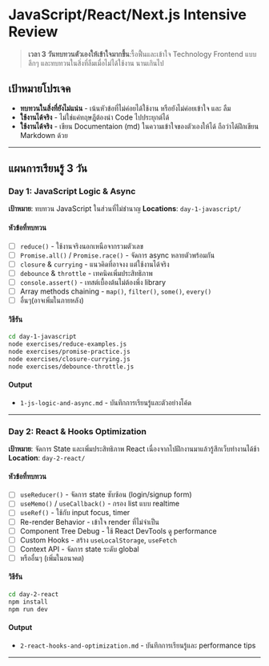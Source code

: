 # JavaScript/React/Next.js Intensive Review

> **เวลา 3 วันทบทวนตัวเองให้เข้าใจมากขึ้น**:รื้อฟื้นและเข้าใจ Technology Frontend แบบลึกๆ และทบทวนในสิ่งที่ลืมเมื่อไม่ได้ใช้งาน นานเกินไป

## เป้าหมายโปรเจค

- **ทบทวนในสิ่งที่ยังไม่แน่น** - เน้นหัวข้อที่ไม่ค่อยได้ใช้งาน หรือยังไม่ค่อยเข้าใจ และ ลืม
- **ใช้งานได้จริง** - ไม่ใช่แค่ทฤษฎีต้องนำ Code ไปประยุกต์ได้
- **ใช้งานได้จริง** - เขียน Documentaion (md) ในความเข้าใจของตัวเองให้ได้ ถือว่าได้ฝึกเขียน Markdown ด้วย

---

## แผนการเรียนรู้ 3 วัน

### Day 1: JavaScript Logic & Async

**เป้าหมาย**: ทบทวน JavaScript ในส่วนที่ไม่ชำนาญ
**Locations**: `day-1-javascript/`

#### หัวข้อที่ทบทวน

- [ ] `reduce()` - ใช้งานจริงนอกเหนือจากรวมตัวเลข
- [ ] `Promise.all()` / `Promise.race()` - จัดการ async หลายตัวพร้อมกัน
- [ ] `closure` & `currying` - แนวคิดที่อาจงง แต่ใช้งานได้จริง
- [ ] `debounce` & `throttle` - เทคนิคเพิ่มประสิทธิภาพ
- [ ] `console.assert()` - เทสต์เบื้องต้นไม่ต้องพึ่ง library
- [ ] Array methods chaining - `map()`, `filter()`, `some()`, `every()`
- [ ] อื่นๆ(อาจเพิ่มในภายหลัง)

#### วิธีรัน

```bash
cd day-1-javascript
node exercises/reduce-examples.js
node exercises/promise-practice.js
node exercises/closure-currying.js
node exercises/debounce-throttle.js
```

#### Output

- `1-js-logic-and-async.md` - บันทึกการเรียนรู้และตัวอย่างโค้ด

---

### Day 2: React & Hooks Optimization

**เป้าหมาย**: จัดการ State และเพิ่มประสิทธิภาพ React เนื่องจากไปฝึกงานมาแล้วรู้สึกเว็บทำงานได้ช้า
**Location**: `day-2-react/`

#### หัวข้อที่ทบทวน

- [ ] `useReducer()` - จัดการ state ซับซ้อน (login/signup form)
- [ ] `useMemo()` / `useCallback()` - กรอง list แบบ realtime
- [ ] `useRef()` - ใช้กับ input focus, timer
- [ ] Re-render Behavior - เข้าใจ render ที่ไม่จำเป็น
- [ ] Component Tree Debug - ใช้ React DevTools ดู performance
- [ ] Custom Hooks - สร้าง `useLocalStorage`, `useFetch`
- [ ] Context API - จัดการ state ระดับ global
- [ ] หรืออื่นๆ (เพิ่มในอนาคต)

#### วิธีรัน

```bash
cd day-2-react
npm install
npm run dev
```

#### Output

- `2-react-hooks-and-optimization.md` - บันทึกการเรียนรู้และ performance tips

---
